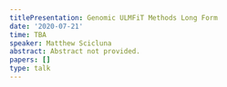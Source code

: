 ```yaml
---
titlePresentation: Genomic ULMFiT Methods Long Form
date: '2020-07-21'
time: TBA
speaker: Matthew Scicluna
abstract: Abstract not provided.
papers: []
type: talk
---
```

